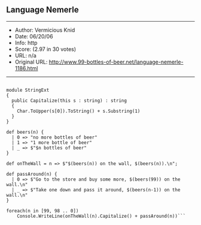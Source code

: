
## Language Nemerle ##
---
- Author: Vermicious Knid
- Date: 06/20/06
- Info: http
- Score:  (2.97 in 30 votes)
- URL: n/a
- Original URL: http://www.99-bottles-of-beer.net/language-nemerle-1186.html
---

```using System;

module StringExt
{
  public Capitalize(this s : string) : string
  {
    Char.ToUpper(s[0]).ToString() + s.Substring(1)
  }
}

def beers(n) {
  | 0 => "no more bottles of beer"
  | 1 => "1 more bottle of beer"
  | _ => $"$n bottles of beer"
}

def onTheWall = n => $"$(beers(n)) on the wall, $(beers(n)).\n";

def passAround(n) {
  | 0 => $"Go to the store and buy some more, $(beers(99)) on the wall.\n"
  | _ => $"Take one down and pass it around, $(beers(n-1)) on the wall.\n"
}

foreach(n in [99, 98 .. 0])
	Console.WriteLine(onTheWall(n).Capitalize() + passAround(n))```